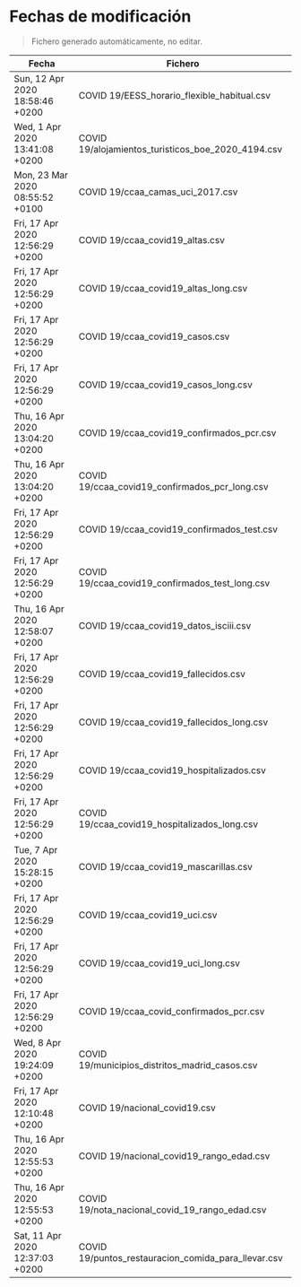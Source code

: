 # Fechas de modificación

> Fichero generado automáticamente, no editar.

| Fecha                           | Fichero                  |
|---------------------------------|--------------------------|
| Sun, 12 Apr 2020 18:58:46 +0200  | COVID 19/EESS_horario_flexible_habitual.csv |
| Wed, 1 Apr 2020 13:41:08 +0200  | COVID 19/alojamientos_turisticos_boe_2020_4194.csv |
| Mon, 23 Mar 2020 08:55:52 +0100  | COVID 19/ccaa_camas_uci_2017.csv |
| Fri, 17 Apr 2020 12:56:29 +0200  | COVID 19/ccaa_covid19_altas.csv |
| Fri, 17 Apr 2020 12:56:29 +0200  | COVID 19/ccaa_covid19_altas_long.csv |
| Fri, 17 Apr 2020 12:56:29 +0200  | COVID 19/ccaa_covid19_casos.csv |
| Fri, 17 Apr 2020 12:56:29 +0200  | COVID 19/ccaa_covid19_casos_long.csv |
| Thu, 16 Apr 2020 13:04:20 +0200  | COVID 19/ccaa_covid19_confirmados_pcr.csv |
| Thu, 16 Apr 2020 13:04:20 +0200  | COVID 19/ccaa_covid19_confirmados_pcr_long.csv |
| Fri, 17 Apr 2020 12:56:29 +0200  | COVID 19/ccaa_covid19_confirmados_test.csv |
| Fri, 17 Apr 2020 12:56:29 +0200  | COVID 19/ccaa_covid19_confirmados_test_long.csv |
| Thu, 16 Apr 2020 12:58:07 +0200  | COVID 19/ccaa_covid19_datos_isciii.csv |
| Fri, 17 Apr 2020 12:56:29 +0200  | COVID 19/ccaa_covid19_fallecidos.csv |
| Fri, 17 Apr 2020 12:56:29 +0200  | COVID 19/ccaa_covid19_fallecidos_long.csv |
| Fri, 17 Apr 2020 12:56:29 +0200  | COVID 19/ccaa_covid19_hospitalizados.csv |
| Fri, 17 Apr 2020 12:56:29 +0200  | COVID 19/ccaa_covid19_hospitalizados_long.csv |
| Tue, 7 Apr 2020 15:28:15 +0200  | COVID 19/ccaa_covid19_mascarillas.csv |
| Fri, 17 Apr 2020 12:56:29 +0200  | COVID 19/ccaa_covid19_uci.csv |
| Fri, 17 Apr 2020 12:56:29 +0200  | COVID 19/ccaa_covid19_uci_long.csv |
| Fri, 17 Apr 2020 12:56:29 +0200  | COVID 19/ccaa_covid_confirmados_pcr.csv |
| Wed, 8 Apr 2020 19:24:09 +0200  | COVID 19/municipios_distritos_madrid_casos.csv |
| Fri, 17 Apr 2020 12:10:48 +0200  | COVID 19/nacional_covid19.csv |
| Thu, 16 Apr 2020 12:55:53 +0200  | COVID 19/nacional_covid19_rango_edad.csv |
| Thu, 16 Apr 2020 12:55:53 +0200  | COVID 19/nota_nacional_covid_19_rango_edad.csv |
| Sat, 11 Apr 2020 12:37:03 +0200  | COVID 19/puntos_restauracion_comida_para_llevar.csv |
